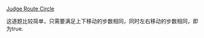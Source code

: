 [Judge Route Circle](https://leetcode.com/problems/judge-route-circle/description/)

这道题比较简单，只需要满足上下移动的步数相同，同时左右移动的步数相同，即为true.